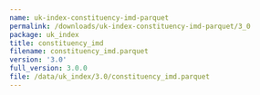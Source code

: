 ```yaml
---
name: uk-index-constituency-imd-parquet
permalink: /downloads/uk-index-constituency-imd-parquet/3_0
package: uk_index
title: constituency_imd
filename: constituency_imd.parquet
version: '3.0'
full_version: 3.0.0
file: /data/uk_index/3.0/constituency_imd.parquet
---
```

